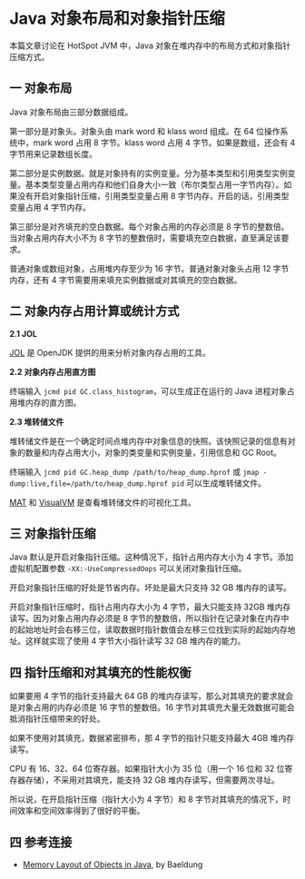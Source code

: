 # Java 对象布局和对象指针压缩

本篇文章讨论在 HotSpot JVM 中，Java 对象在堆内存中的布局方式和对象指针压缩方式。

## 一 对象布局

Java 对象布局由三部分数据组成。

第一部分是对象头。对象头由 mark word 和 klass word 组成。在 64 位操作系统中，mark word 占用 8 字节。klass word 占用 4 字节。如果是数组，还会有 4 字节用来记录数组长度。

第二部分是实例数据。就是对象持有的实例变量。分为基本类型和引用类型实例变量。基本类型变量占用内存和他们自身大小一致（布尔类型占用一字节内存）。如果没有开启对象指针压缩，引用类型变量占用 8 字节内存，开启的话，引用类型变量占用 4 字节内存。

第三部分是对齐填充的空白数据。每个对象占用的内存必须是 8 字节的整数倍。当对象占用内存大小不为 8 字节的整数倍时，需要填充空白数据，直至满足该要求。

普通对象或数组对象，占用堆内存至少为 16 字节。普通对象对象头占用 12 字节内存，还有 4 字节需要用来填充实例数据或对其填充的空白数据。

## 二 对象内存占用计算或统计方式

**2.1 JOL**

[JOL](https://github.com/openjdk/jol) 是 OpenJDK 提供的用来分析对象内存占用的工具。

**2.2 对象内存占用直方图**

终端输入 `jcmd pid GC.class_histogram`，可以生成正在运行的 Java 进程对象占用堆内存的直方图。

**2.3 堆转储文件**

堆转储文件是在一个确定时间点堆内存中对象信息的快照。该快照记录的信息有对象的数量和内存占用大小，对象的类变量和实例变量，引用信息和 GC Root。

终端输入 `jcmd pid GC.heap_dump /path/to/heap_dump.hprof` 或 `jmap -dump:live,file=/path/to/heap_dump.hprof pid` 可以生成堆转储文件。

[MAT](https://eclipse.dev/mat/) 和 [VisualVM](https://github.com/oracle/visualvm) 是查看堆转储文件的可视化工具。

## 三 对象指针压缩

Java 默认是开启对象指针压缩。这种情况下，指针占用内存大小为 4 字节。添加虚拟机配置参数 `-XX:-UseCompressedOops` 可以关闭对象指针压缩。

开启对象指针压缩的好处是节省内存。坏处是最大只支持 32 GB 堆内存的读写。

开启对象指针压缩时，指针占用内存大小为 4 字节，最大只能支持 32GB 堆内存读写。因为对象占用内存必须是 8 字节的整数倍，所以指针在记录对象在内存中的起始地址时会右移三位，读取数据时指针数值会左移三位找到实际的起始内存地址。这样就实现了使用 4 字节大小指针读写 32 GB 堆内存的能力。

## 四 指针压缩和对其填充的性能权衡

如果要用 4 字节的指针支持最大 64 GB 的堆内存读写，那么对其填充的要求就会是对象占用的内存必须是 16 字节的整数倍。16 字节对其填充大量无效数据可能会抵消指针压缩带来的好处。

如果不使用对其填充，数据紧密排布，那 4 字节的指针只能支持最大 4GB 堆内存读写。 

CPU 有 16、32、64 位寄存器。如果指针大小为 35 位（用一个 16 位和 32 位寄存器存储），不采用对其填充，能支持 32 GB 堆内存读写，但需要两次寻址。

所以说，在开启指针压缩（指针大小为 4 字节）和 8 字节对其填充的情况下，时间效率和空间效率得到了很好的平衡。

## 四 参考连接

- [Memory Layout of Objects in Java](https://www.baeldung.com/java-memory-layout), by Baeldung
